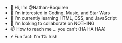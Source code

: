 - 👋 Hi, I’m @Nathan-Boquiren
- 👀 I’m interested in Coding, Music, and Star Wars
- 🌱 I’m currently learning HTML, CSS, and JavaScript
- 💞️ I’m looking to collaborate on NOTHING
- 📫 How to reach me ... you can't (HA HA HAA)
- ⚡ Fun fact: I'm 1% Irish

<!---
Nathan-Boquiren/Nathan-Boquiren is a ✨ special ✨ repository because its `README.md` (this file) appears on your GitHub profile.
You can click the Preview link to take a look at your changes.
--->
